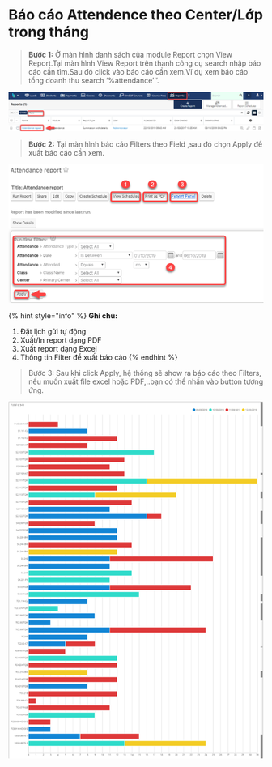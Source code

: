 # Báo cáo Attendence theo Center/Lớp trong tháng

> **Bước 1:** Ở màn hình danh sách của module Report chọn View Report.Tại màn hình View Report trên thanh công cụ search nhập báo cáo cần tìm.Sau đó click vào báo cáo cần xem.Ví dụ xem báo cáo tổng doanh thu search ‘%attendance’’’.

![](../.gitbook/assets/att1.png)

> **Bước 2:** Tại màn hình báo cáo Filters theo Field ,sau đó chọn Apply để xuất báo cáo cần xem.

![](../.gitbook/assets/att2.png)

{% hint style="info" %}
**Ghi chú:**

1. Đặt lịch gửi tự động
2. Xuất/In report dạng PDF
3. Xuất report dạng Excel
4. Thông tin Filter để xuất báo cáo
{% endhint %}

> Bước 3: Sau khi click Apply, hệ thống sẽ show ra báo cáo theo Filters, nếu muốn xuất file excel hoặc PDF,..bạn có thể nhấn vào button tương ứng.

![](../.gitbook/assets/att3.png)
